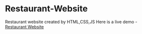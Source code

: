 # Restaurant-Website
Restaurant website created by HTML,CSS,JS
Here is a live demo - [Restaurant Website](https://nickonyi.github.io/Restaurant-Website)

